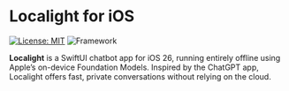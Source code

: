 # Localight for iOS
[![License: MIT](https://img.shields.io/badge/license-MIT-red)](https://opensource.org/license/mit)
![Framework](https://img.shields.io/badge/SwiftUI-red)

**Localight** is a SwiftUI chatbot app for iOS 26, running entirely offline using Apple’s on-device Foundation Models. Inspired by the ChatGPT app, Localight offers fast, private conversations without relying on the cloud.

